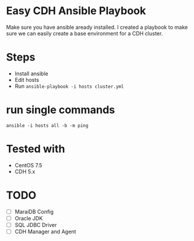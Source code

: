 # Easy CDH Ansible Playbook

Make sure you have ansible aready installed. I created a playbook to make sure we can easily create a base environment for a CDH cluster.

# Steps
- Install ansible
- Edit hosts
- Run `ansible-playbook -i hosts cluster.yml`

 
# run single commands

```
ansible -i hosts all -b -m ping
```

# Tested with

- CentOS 7.5
- CDH 5.x


# TODO
- [  ] MaraiDB Config
- [  ] Oracle JDK
- [  ] SQL JDBC Driver
- [  ] CDH Manager and Agent
